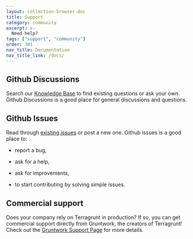 ```yaml
---
layout: collection-browser-doc
title: Support
category: community
excerpt: >-
  Need help?
tags: ["support", "community"]
order: 301
nav_title: Documentation
nav_title_link: /docs/
---
```


## Github Discussions

Search our [Knowledge Base](https://github.com/gads-citron/knowledge-base/discussions) to find existing questions or ask your own. Github Discussions is a good place for general discussions and questions.

## Github Issues

Read through [existing issues](https://github.com/gads-citron/terragrunt/issues) or post a new one. Github issues is a good place to:

- report a bug,

- ask for a help,

- ask for improvements,

- to start contributing by solving simple issues.

## Commercial support

Does your company rely on Terragrunt in production? If so, you can get commercial support directly from Gruntwork, the creators of Terragrunt! Check out the [Gruntwork Support Page](https://gruntwork.io/support) for more details.
